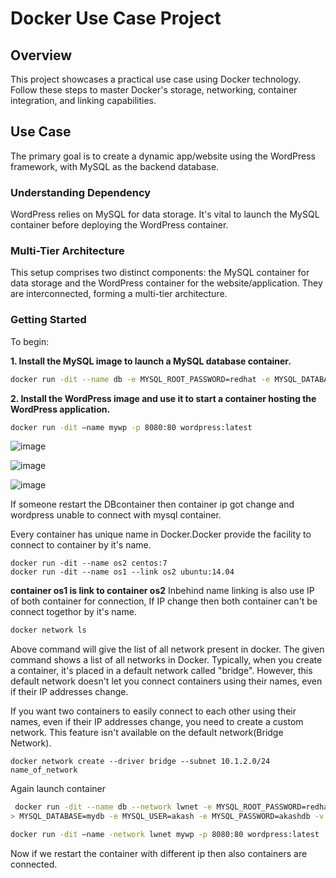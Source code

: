 # Docker Use Case Project

## Overview
This project showcases a practical use case using Docker technology. Follow these steps to master Docker's storage, networking, container integration, and linking capabilities.

## Use Case
The primary goal is to create a dynamic app/website using the WordPress framework, with MySQL as the backend database.

### Understanding Dependency
WordPress relies on MySQL for data storage. It's vital to launch the MySQL container before deploying the WordPress container.

### Multi-Tier Architecture
This setup comprises two distinct components: the MySQL container for data storage and the WordPress container for the website/application. They are interconnected, forming a multi-tier architecture.

### Getting Started
To begin:

**1. Install the MySQL image to launch a MySQL database container.**
  ```bash
  docker run -dit --name db -e MYSQL_ROOT_PASSWORD=redhat -e MYSQL_DATABASE=mydb -e MYSQL_USER=akash -e MYSQL_PASSWORD=akashdb -v /data:/var/lib/mysql mysql
  ```
**2. Install the WordPress image and use it to start a container hosting the WordPress application.**
  ```bash
  docker run -dit –name mywp -p 8080:80 wordpress:latest
  ```
![image](https://github.com/Akash2856/Docker-multi-tier-architecture-for-dynamic-WordPress-webapp/assets/49570016/7f4c30e9-447e-4f29-996d-8ed55a0f2c04)

![image](https://github.com/Akash2856/Docker-multi-tier-architecture-for-dynamic-WordPress-webapp/assets/49570016/d46b19e1-b8f3-4da3-b149-9a9e1ce179bb)

![image](https://github.com/Akash2856/Docker-multi-tier-architecture-for-dynamic-WordPress-webapp/assets/49570016/8baf1801-b9ca-4940-be8e-b8fb304d2cb2)


If someone restart the DBcontainer then container ip got change and wordpress unable to connect with mysql container. 

Every container has unique name in Docker.Docker provide the facility to connect to container by it's name.
  ```shell
  docker run -dit --name os2 centos:7
  docker run -dit --name os1 --link os2 ubuntu:14.04
  ```
**container os1 is link to container os2**
Inbehind name linking is also use IP of both container for connection, If IP change then both container can't be connect togethor by it's name.
  ```bash
  docker network ls
  ```
Above command will give the list of all network present in docker. 
The given command shows a list of all networks in Docker. Typically, when you create a container, it's placed in a default network called "bridge". However, this default network doesn't let you connect containers using their names, even if their IP addresses change.

If you want two containers to easily connect to each other using their names, even if their IP addresses change, you need to create a custom network. This feature isn't available on the default network(Bridge Network). 
  ```shell 
  docker network create --driver bridge --subnet 10.1.2.0/24 name_of_network
  ```
Again launch container

```bash
 docker run -dit --name db --network lwnet -e MYSQL_ROOT_PASSWORD=redhat -e \
> MYSQL_DATABASE=mydb -e MYSQL_USER=akash -e MYSQL_PASSWORD=akashdb -v /data:/var/lib/mysql mysql
```
```bash
docker run -dit –name -network lwnet mywp -p 8080:80 wordpress:latest
```
Now if we restart the container with different ip then also containers are connected.
